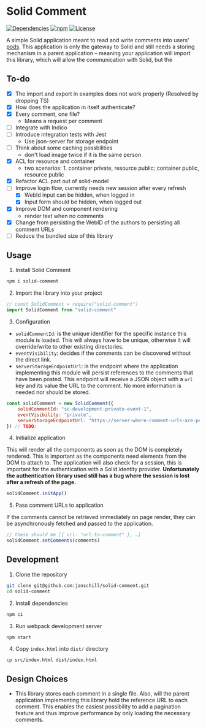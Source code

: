 # Solid Comment

[![Dependencies](https://david-dm.org/solid-comment/npm-publish/status.svg)](https://david-dm.org/solid-comment/npm-publish)
[![npm](https://img.shields.io/npm/v/solid-comment/npm-publish.svg)](https://www.npmjs.com/package/solid-comment/npm-publish)
[![License](https://img.shields.io/npm/l/solid-comment/npm-publish.svg)](LICENSE)

A simple Solid application meant to read and write comments into users’ [pods](https://solidproject.org/users/get-a-pod).
This application is only the gateway to Solid and still needs a storing mechanism in a parent application – meaning your application will import this library, which will allow the communication with Solid, but the

## To-do

- [x] The import and export in examples does not work properly (Resolved by dropping TS)
- [x] How does the application in itself authenticate?
- [x] Every comment, one file?
  - Means a request per comment
- [ ] Integrate with Indico
- [ ] Introduce integration tests with Jest
  - Use json-server for storage endpoint
- [ ] Think about some caching possbilities
  - don't load image twice if it is the same person
- [x] ACL for resource and container
  - two scenarios: 1. container private, resource public; container public, resource public
- [x] Refactor ACL part out of solid-model
- [ ] Improve login flow, currently needs new session after every refresh
  - [x] WebId input can be hidden, when logged in
  - [x] Input form should be hidden, when logged out
- [x] Improve DOM and component rendering
  - render text when no comments
- [x] Change from persisting the WebID of the authors to persisting all comment URLs
- [ ] Reduce the bundled size of this library

## Usage

1. Install Solid Comment

```bash
npm i solid-comment
```

2. Import the library into your project

```js
// const SolidComment = require("solid-comment")
import SolidComment from "solid-comment"
```

3. Configuration

* `solidCommentId`: is the unique identifier for the specific instance this module is loaded. This will always have to be unique, otherwise it will override/write to other existing directories.
* `eventVisibility`: decides if the comments can be discovered without the direct link.
* `serverStorageEndpointUrl`: is the endpoint where the application implementing this module will persist references to the comments that have been posted. This endpoint will receive a JSON object with a `url` key and its value the URL to the comment. No more information is needed nor should be stored.

```js
const solidComment = new SolidComment({
    solidCommentId: "sc-development-private-event-1",
    eventVisibility: "private",
    serverStorageEndpointUrl: "https://server-where-comment-urls-are-persisted"
}) // TODO:
```

4. Initialize application

This will render all the components as soon as the DOM is completely rendered. This is important as the components need elements from the DOM to attach to. The application will also check for a session, this is important for the authentication with a Solid identity provider. **Unfortunately the authentication library used still has a bug where the session is lost after a refresh of the page.**

```js
solidComment.initApp()
```

5. Pass comment URLs to application

If the comments cannot be retrieved immediately on page render, they can be asynchronously fetched and passed to the application.

```js
// these should be [{ url: "url-to-comment" }, …]
solidComment.setComments(comments)
```

## Development

1. Clone the repository

```bash
git clone git@github.com:janschill/solid-comment.git
cd solid-comment
```

2. Install dependencies

```bash
npm ci
```

3. Run webpack development server

```
npm start
```

4. Copy `index.html` into `dist/` directory

```bash
cp src/index.html dist/index.html
```

## Design Choices

* This library stores each comment in a single file. Also, will the parent application implementing this library hold the reference URL to each comment. This enables the easiest possibility to add a pagination feature and thus improve performance by only loading the necessary comments.

